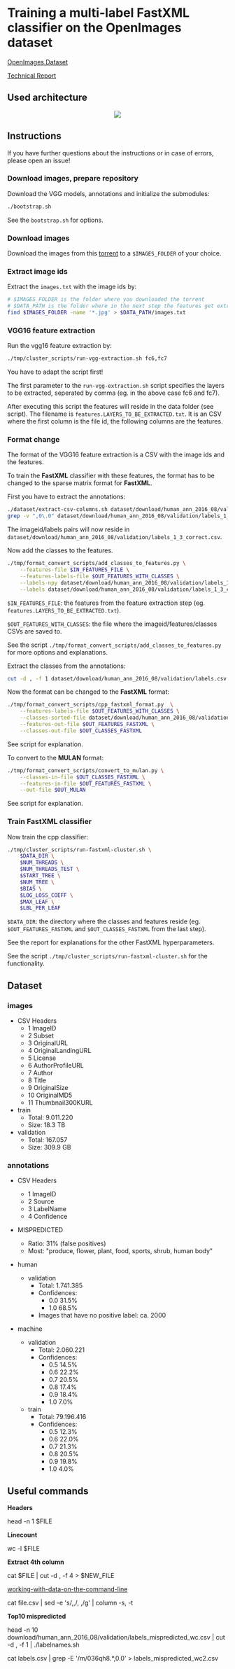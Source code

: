 # Training a multi-label FastXML classifier on the OpenImages dataset

[OpenImages Dataset](https://github.com/openimages/dataset)

[Technical Report](https://www.ke.tu-darmstadt.de/lehre/arbeiten/studien/2017/Gengenbach_David.pdf)

## Used architecture

<p align="center">
    <img src="other/architecture.png" />
</p>

## Instructions

If you have further questions about the instructions or in case of errors, please open an issue!

### Download images, prepare repository
Download the VGG models, annotations and initialize the submodules:
```bash
./bootstrap.sh
```

See the `bootstrap.sh` for options.

### Download images
Download the images from this [torrent](https://github.com/openimages/dataset/issues/11#issuecomment-257250800) to a `$IMAGES_FOLDER` of your choice.

### Extract image ids
Extract the `images.txt` with the image ids by:
```bash
# $IMAGES_FOLDER is the folder where you downloaded the torrent
# $DATA_PATH is the folder where in the next step the features get extracted to
find $IMAGES_FOLDER -name '*.jpg' > $DATA_PATH/images.txt
```

### VGG16 feature extraction
Run the vgg16 feature extraction by:
```bash
./tmp/cluster_scripts/run-vgg-extraction.sh fc6,fc7
```

You have to adapt the script first!

The first parameter to the `run-vgg-extraction.sh` script specifies the layers to be extracted, seperated by comma (eg. in the above case fc6 and fc7).

After executing this script the features will reside in the data folder (see script).
The filename is `features.LAYERS_TO_BE_EXTRACTED.txt`.
It is an CSV where the first column is the file id, the following columns are the features.

### Format change
The format of the VGG16 feature extraction is a CSV with the image ids and the features.

To train the __FastXML__ classifier with these features, the format has to be changed to the sparse matrix format for __FastXML__.

First you have to extract the annotations:
```bash
./dataset/extract-csv-columns.sh dataset/download/human_ann_2016_08/validation/labels.csv 1,3
grep -v ",0\.0" dataset/download/human_ann_2016_08/validation/labels_1_3.csv > dataset/download/human_ann_2016_08/validation/labels_1_3_correct.csv
```
The imageid/labels pairs will now reside in `dataset/download/human_ann_2016_08/validation/labels_1_3_correct.csv`.

Now add the classes to the features.
```bash
./tmp/format_convert_scripts/add_classes_to_features.py \
    --features-file $IN_FEATURES_FILE \
    --features-labels-file $OUT_FEATURES_WITH_CLASSES \
    --labels-npy dataset/download/human_ann_2016_08/validation/labels_1_3_correct.csv.npy \
    --labels dataset/download/human_ann_2016_08/validation/labels_1_3_correct.csv
```
`$IN_FEATURES_FILE`: the features from the feature extraction step (eg. `features.LAYERS_TO_BE_EXTRACTED.txt`).

`$OUT_FEATURES_WITH_CLASSES`: the file where the imageid/features/classes CSVs are saved to.

See the script `./tmp/format_convert_scripts/add_classes_to_features.py` for more options and explanations.

Extract the classes from the annotations:
```bash
cut -d , -f 1 dataset/download/human_ann_2016_08/validation/labels.csv | sort | uniq > dataset/download/human_ann_2016_08/validation/labels.sorted.csv
```

Now the format can be changed to the __FastXML__ format:
```bash
./tmp/format_convert_scripts/cpp_fastxml_format.py  \
    --features-labels-file $OUT_FEATURES_WITH_CLASSES \
    --classes-sorted-file dataset/download/human_ann_2016_08/validation/labels.sorted.csv \
    --features-out-file $OUT_FEATURES_FASTXML \
    --classes-out-file $OUT_CLASSES_FASTXML
```
See script for explanation.

To convert to the __MULAN__ format:
```bash
./tmp/format_convert_scripts/convert_to_mulan.py \
    --classes-in-file $OUT_CLASSES_FASTXML \
    --features-in-file $OUT_FEATURES_FASTXML \
    --out-file $OUT_MULAN
```
See script for explanation.

### Train FastXML classifier
Now train the cpp classifier:
```bash
./tmp/cluster_scripts/run-fastxml-cluster.sh \
    $DATA_DIR \
    $NUM_THREADS \
    $NUM_THREADS_TEST \
    $START_TREE \
    $NUM_TREE \
    $BIAS \
    $LOG_LOSS_COEFF \
    $MAX_LEAF \
    $LBL_PER_LEAF
```
`$DATA_DIR`: the directory where the classes and features reside (eg. `$OUT_FEATURES_FASTXML` and `$OUT_CLASSES_FASTXML` from the last step).

See the report for explanations for the other FastXML hyperparameters.

See the script `./tmp/cluster_scripts/run-fastxml-cluster.sh` for the functionality.

## Dataset

### images
- CSV Headers
    - 1  ImageID
    - 2  Subset
    - 3  OriginalURL
    - 4  OriginalLandingURL
    - 5  License
    - 6  AuthorProfileURL
    - 7  Author
    - 8  Title
    - 9  OriginalSize
    - 10 OriginalMD5
    - 11 Thumbnail300KURL
- train
    - Total:      9.011.220
    - Size:       18.3 TB
- validation
    - Total:      167.057
    - Size:       309.9 GB

### annotations
- CSV Headers
    - 1 ImageID
    - 2 Source
    - 3 LabelName
    - 4 Confidence
- MISPREDICTED
    - Ratio:  31% (false positives)
    - Most:   "produce, flower, plant, food, sports, shrub, human body"
- human
    - validation
        - Total:      1.741.385
        - Confidences:
            - 0.0     31.5%
            - 1.0     68.5%
        - Images that have no positive label: ca. 2000

- machine
    - validation
        - Total:      2.060.221
        - Confidences:
            - 0.5     14.5%
            - 0.6     22.2%
            - 0.7     20.5%
            - 0.8     17.4%
            - 0.9     18.4%
            - 1.0      7.0%
    - train
        - Total:      79.196.416
        - Confidences:
            - 0.5     12.3%
            - 0.6     22.0%
            - 0.7     21.3%
            - 0.8     20.5%
            - 0.9     19.8%
            - 1.0      4.0%

## Useful commands

**Headers**

head -n 1 $FILE

**Linecount**

wc -l $FILE

**Extract 4th column**

cat $FILE | cut -d , -f 4 > $NEW_FILE

[working-with-data-on-the-command-line](http://www.datamazing.co.uk/2014/01/25/working-with-data-on-the-command-line)

cat file.csv | sed -e 's/,,/, ,/g' | column -s, -t

**Top10 mispredicted**

head -n 10 download/human_ann_2016_08/validation/labels_mispredicted_wc.csv | cut -d , -f 1 | ./labelnames.sh

cat labels.csv | grep -E '/m/036qh8.*,0.0' > labels_mispredicted_wc2.csv
